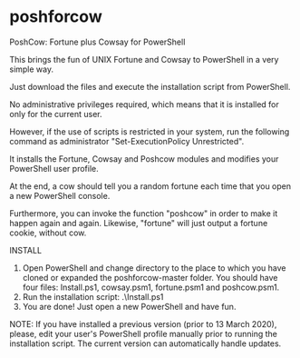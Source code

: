 # poshforcow

PoshCow: Fortune plus Cowsay for PowerShell

This brings the fun of UNIX Fortune and Cowsay to PowerShell in a very simple way.

Just download the files and execute the installation script from PowerShell.

No administrative privileges required, which means that it is installed for only for the current user.

However, if the use of scripts is restricted in your system, run the following command as administrator "Set-ExecutionPolicy Unrestricted".

It installs the Fortune, Cowsay and Poshcow modules and modifies your PowerShell user profile.

At the end, a cow should tell you a random fortune each time that you open a new PowerShell console.

Furthermore, you can invoke the function "poshcow" in order to make it happen again and again. Likewise, "fortune" will just output a fortune cookie, without cow. 

INSTALL

1. Open PowerShell and change directory to the place to which you have cloned or expanded the poshforcow-master folder. You should have four files: Install.ps1, cowsay.psm1, fortune.psm1 and poshcow.psm1.
2. Run the installation script:
   .\Install.ps1
3. You are done! Just open a new PowerShell and have fun. 

NOTE: If you have installed a previous version (prior to 13 March 2020), please, edit your user's PowerShell profile manually prior to running the installation script. The current version can automatically handle updates. 
